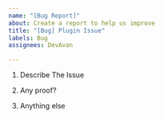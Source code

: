 ```yaml
---
name: "[Bug Report]"
about: Create a report to help us improve
title: "[Bug] Plugin Issue"
labels: Bug
assignees: DevAvan

---
```


1. Describe The Issue


2. Any proof?


3. Anything else
